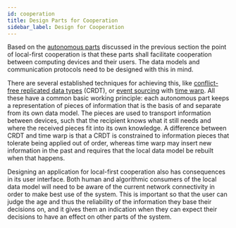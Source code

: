 ```yaml
---
id: cooperation
title: Design Parts for Cooperation
sidebar_label: Design for Cooperation
---
```


Based on the [autonomous parts](autonomy) discussed in the previous section the point of local-first cooperation is that these parts shall facilitate cooperation between computing devices and their users.
The data models and communication protocols need to be designed with this in mind.

There are several established techniques for achieving this, like [conflict-free replicated data types](https://en.wikipedia.org/wiki/Conflict-free_replicated_data_type) (CRDT), or [event sourcing](https://martinfowler.com/eaaDev/EventSourcing.html) with [time warp](https://dl.acm.org/doi/10.1145/62297.62392).
All these have a common basic working principle:
each autonomous part keeps a representation of pieces of information that is the basis of and separate from its own data model.
The pieces are used to transport information between devices, such that the recipient knows what it still needs and where the received pieces fit into its own knowledge.
A difference between CRDT and time warp is that a CRDT is constrained to information pieces that tolerate being applied out of order, whereas time warp may insert new information in the past and requires that the local data model be rebuilt when that happens.

Designing an application for local-first cooperation also has consequences in its user interface.
Both human and algorithmic consumers of the local data model will need to be aware of the current network connectivity in order to make best use of the system.
This is important so that the user can judge the age and thus the reliability of the information they base their decisions on, and it gives them an indication when they can expect their decisions to have an effect on other parts of the system.
